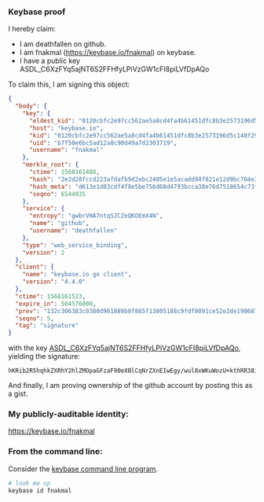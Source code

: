 ### Keybase proof

I hereby claim:

  * I am deathfallen on github.
  * I am fnakmal (https://keybase.io/fnakmal) on keybase.
  * I have a public key ASDL_C6XzFYq5ajNT6S2FFHfyLPiVzGW1cFI8piLVfDpAQo

To claim this, I am signing this object:

```json
{
  "body": {
    "key": {
      "eldest_kid": "0120cbfc2e97cc562ae5a8cd4fa4b61451dfc8b3e2573196d5c148f2988b55f0e9010a",
      "host": "keybase.io",
      "kid": "0120cbfc2e97cc562ae5a8cd4fa4b61451dfc8b3e2573196d5c148f2988b55f0e9010a",
      "uid": "b7f50e6bc5ad12a8c90d49a7d2303719",
      "username": "fnakmal"
    },
    "merkle_root": {
      "ctime": 1568161488,
      "hash": "2e2d28fccd223afdafb9d2ebc2405e1e5acadd94f821e12d9bc704e30457516d7348cedd46e88759bbd7b2755c221bff58ed89c46c1119ee3fd6feb593c228e6",
      "hash_meta": "d613e1d03cdf4f8e5be756d68d4793bcca38e76d7518654c73f512d22f4ebf9b",
      "seqno": 6544935
    },
    "service": {
      "entropy": "gwbrVHA7ntqSJCZeQKOEmX4N",
      "name": "github",
      "username": "deathfallen"
    },
    "type": "web_service_binding",
    "version": 2
  },
  "client": {
    "name": "keybase.io go client",
    "version": "4.4.0"
  },
  "ctime": 1568161523,
  "expire_in": 504576000,
  "prev": "132c306383c0380d961089b8f865f13805188c9fdf0091ce52e2de1906876dc8",
  "seqno": 5,
  "tag": "signature"
}
```

with the key [ASDL_C6XzFYq5ajNT6S2FFHfyLPiVzGW1cFI8piLVfDpAQo](https://keybase.io/fnakmal), yielding the signature:

```
hKRib2R5hqhkZXRhY2hlZMOpaGFzaF90eXBlCqNrZXnEIwEgy/wul8xWKuWozU+kthRR38iz4lcxltXBSPKYi1Xw6QEKp3BheWxvYWTESpcCBcQgEywwY4PAOA2WEIm4+GXxOAUYjJ/fAJHOUuLeGQaHbcjEIBoVsVnEyc8xatbTsronRycBsp+YnGKJrQD/qdiJgcVYAgHCo3NpZ8RAcP+/Ltt+BD3TWprCRzbviBnyLi9xGUEKa3akClIt5BbdEILawRcmleo+uP/+uC6P/LC1IkBfH3JnbFrU9i1SCKhzaWdfdHlwZSCkaGFzaIKkdHlwZQildmFsdWXEIAVyZ8krPvUCfE+ze0XapW3VKEITKrejPHqZhmouAFWho3RhZ80CAqd2ZXJzaW9uAQ==

```

And finally, I am proving ownership of the github account by posting this as a gist.

### My publicly-auditable identity:

https://keybase.io/fnakmal

### From the command line:

Consider the [keybase command line program](https://keybase.io/download).

```bash
# look me up
keybase id fnakmal
```
